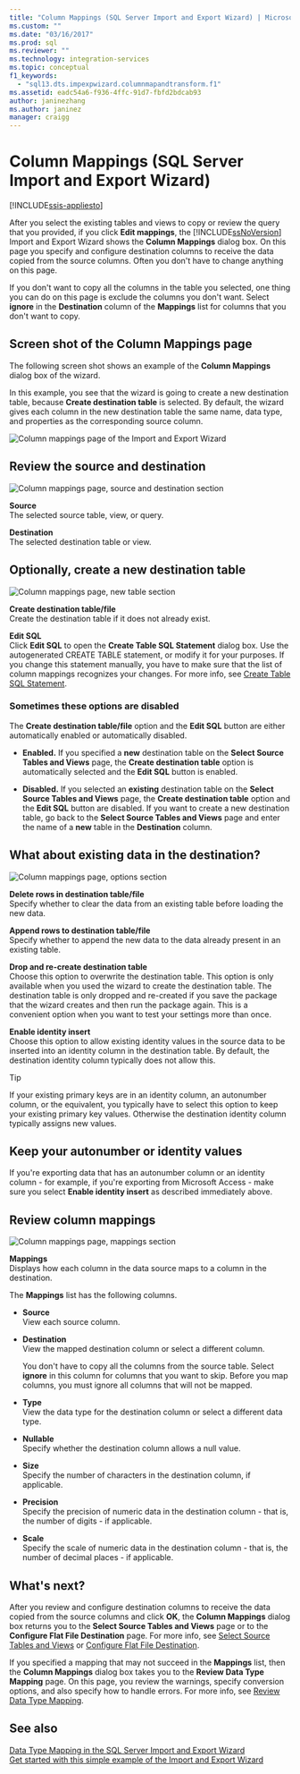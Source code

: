 ```yaml
---
title: "Column Mappings (SQL Server Import and Export Wizard) | Microsoft Docs"
ms.custom: ""
ms.date: "03/16/2017"
ms.prod: sql
ms.reviewer: ""
ms.technology: integration-services
ms.topic: conceptual
f1_keywords: 
  - "sql13.dts.impexpwizard.columnmapandtransform.f1"
ms.assetid: eadc54a6-f936-4ffc-91d7-fbfd2bdcab93
author: janinezhang
ms.author: janinez
manager: craigg
---
```

# Column Mappings (SQL Server Import and Export Wizard)

[!INCLUDE[ssis-appliesto](../../includes/ssis-appliesto-ssvrpluslinux-asdb-asdw-xxx.md)]


  After you select the existing tables and views to copy or review the query that you provided, if you click **Edit mappings**, the [!INCLUDE[ssNoVersion](../../includes/ssnoversion-md.md)] Import and Export Wizard shows the **Column Mappings** dialog box. On this page you specify and configure destination columns to receive the data copied from the source columns. Often you don't have to change anything on this page.
  
If you don't want to copy all the columns in the table you selected, one thing you can do on this page is exclude the columns you don't want. Select **ignore** in the **Destination** column of the **Mappings** list for columns that you don't want to copy.
 
## Screen shot of the Column Mappings page 
 The following screen shot shows an example of the **Column Mappings** dialog box of the wizard. 
 
 In this example, you see that the wizard is going to create a new destination table, because **Create destination table** is selected. By default, the wizard gives each column in the new destination table the same name, data type, and properties as the corresponding source column. 
  
 ![Column mappings page of the Import and Export Wizard](../../integration-services/import-export-data/media/column-mappings.png "Column mappings page of the Import and Export Wizard")  
  
## Review the source and destination 
![Column mappings page, source and destination section](../../integration-services/import-export-data/media/column-mappings-page-source-and-destination-section.png)

 **Source**  
 The selected source table, view, or query.  
  
 **Destination**  
 The selected destination table or view.  

## Optionally, create a new destination table
![Column mappings page, new table section](../../integration-services/import-export-data/media/column-mappings-page-new-table-section.png)

 **Create destination table/file**  
 Create the destination table if it does not already exist.    
  
 **Edit SQL**  
Click **Edit SQL** to open the **Create Table SQL Statement** dialog box. Use the autogenerated CREATE TABLE statement, or modify it for your purposes. If you change this statement manually, you have to make sure that the list of column mappings recognizes your changes. For more info, see [Create Table SQL Statement](../../integration-services/import-export-data/create-table-sql-statement-sql-server-import-and-export-wizard.md).  

### Sometimes these options are disabled
The **Create destination table/file** option and the **Edit SQL** button are either automatically enabled or automatically disabled.

-   **Enabled.** If you specified a **new** destination table on the **Select Source Tables and Views** page, the **Create destination table** option is automatically selected and the **Edit SQL** button is enabled.

-   **Disabled.** If you selected an **existing** destination table on the **Select Source Tables and Views** page, the **Create destination table** option and the **Edit SQL** button are disabled. If you want to create a new destination table, go back to the **Select Source Tables and Views** page and enter the name of a **new** table in the **Destination** column.  

## What about existing data in the destination?
![Column mappings page, options section](../../integration-services/import-export-data/media/column-mappings-page-options-section.png)

 **Delete rows in destination table/file**  
 Specify whether to clear the data from an existing table before loading the new data.  
  
 **Append rows to destination table/file**  
 Specify whether to append the new data to the data already present in an existing table.  
  
 **Drop and re-create destination table**  
 Choose this option to overwrite the destination table. This option is only available when you used the wizard to create the destination table. The destination table is only dropped and re-created if you save the package that the wizard creates and then run the package again. This is a convenient option when you want to test your settings more than once.
  
 **Enable identity insert**  
 Choose this option to allow existing identity values in the source data to be inserted into an identity column in the destination table. By default, the destination identity column typically does not allow this.  
  
> [!TIP]
> If your existing primary keys are in an identity column, an autonumber column, or the equivalent, you typically have to select this option to keep your existing primary key values.  Otherwise the destination identity column typically assigns new values.  

## Keep your autonumber or identity values
If you're exporting data that has an autonumber column or an identity column - for example, if you're exporting from Microsoft Access -  make sure you select **Enable identity insert** as described immediately above.

## Review column mappings
![Column mappings page, mappings section](../../integration-services/import-export-data/media/column-mappings-page-mappings-section.png)

 **Mappings**  
 Displays how each column in the data source maps to a column in the destination.
 
The **Mappings** list has the following columns.  
  
-    **Source**  
     View each source column.  
  
-   **Destination**  
    View the mapped destination column or select a different column.
    
    You don't have to copy all the columns from the source table. Select **ignore** in this column for columns that you want to skip. Before you map columns, you must ignore all columns that will not be mapped.  
  
-   **Type**  
    View the data type for the destination column or select a different data type.
  
-   **Nullable**  
    Specify whether the destination column allows a null value.  
  
-   **Size**  
    Specify the number of characters in the destination column, if applicable.  
  
-    **Precision**  
    Specify the precision of numeric data in the destination column - that is, the number of digits - if applicable.  
  
 -   **Scale**  
    Specify the scale of numeric data in the destination column - that is, the number of decimal places - if applicable.  
  
## What's next?  
 After you review and configure destination columns to receive the data copied from the source columns and click **OK**, the **Column Mappings** dialog box returns you to the **Select Source Tables and Views** page or to the **Configure Flat File Destination** page. For more info, see [Select Source Tables and Views](../../integration-services/import-export-data/select-source-tables-and-views-sql-server-import-and-export-wizard.md) or [Configure Flat File Destination](../../integration-services/import-export-data/configure-flat-file-destination-sql-server-import-and-export-wizard.md).  
  
 If you specified a mapping that may not succeed in the **Mappings** list, then the **Column Mappings** dialog box takes you to the **Review Data Type Mapping** page. On this page, you review the warnings, specify conversion options, and also specify how to handle errors. For more info, see [Review Data Type Mapping](../../integration-services/import-export-data/review-data-type-mapping-sql-server-import-and-export-wizard.md).  
 
 ## See also
[Data Type Mapping in the SQL Server Import and Export Wizard](../../integration-services/import-export-data/data-type-mapping-in-the-sql-server-import-and-export-wizard.md)  
[Get started with this simple example of the Import and Export Wizard](../../integration-services/import-export-data/get-started-with-this-simple-example-of-the-import-and-export-wizard.md)

